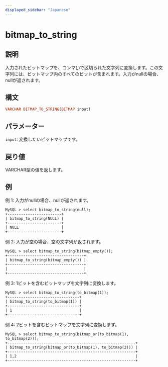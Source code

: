 ```yaml
---
displayed_sidebar: "Japanese"
---
```


# bitmap_to_string

## 説明

入力されたビットマップを、コンマ(,)で区切られた文字列に変換します。この文字列には、ビットマップ内のすべてのビットが含まれます。入力がnullの場合、nullが返されます。

## 構文

```Haskell
VARCHAR BITMAP_TO_STRING(BITMAP input)
```

## パラメーター

`input`: 変換したいビットマップです。

## 戻り値

VARCHAR型の値を返します。

## 例

例 1: 入力がnullの場合、nullが返されます。

```Plain Text
MySQL > select bitmap_to_string(null);
+------------------------+
| bitmap_to_string(NULL) |
+------------------------+
| NULL                   |
+------------------------+
```

例 2: 入力が空の場合、空の文字列が返されます。

```Plain Text
MySQL > select bitmap_to_string(bitmap_empty());
+----------------------------------+
| bitmap_to_string(bitmap_empty()) |
+----------------------------------+
|                                  |
+----------------------------------+
```

例 3: 1ビットを含むビットマップを文字列に変換します。

```Plain Text
MySQL > select bitmap_to_string(to_bitmap(1));
+--------------------------------+
| bitmap_to_string(to_bitmap(1)) |
+--------------------------------+
| 1                              |
+--------------------------------+
```

例 4: 2ビットを含むビットマップを文字列に変換します。

```Plain Text
MySQL > select bitmap_to_string(bitmap_or(to_bitmap(1), to_bitmap(2)));
+---------------------------------------------------------+
| bitmap_to_string(bitmap_or(to_bitmap(1), to_bitmap(2))) |
+---------------------------------------------------------+
| 1,2                                                     |
+---------------------------------------------------------+
```